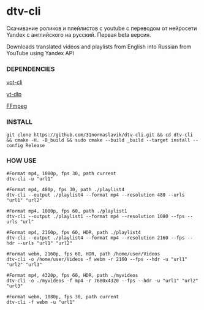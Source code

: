 # dtv-cli
Скачивание роликов и плейлистов с youtube с переводом от
нейросети Yandex с английского на русский.
Первая beta версия. 

Downloads translated videos and playlists from English into Russian 
from YouTube using Yandex API



### DEPENDENCIES

[vot-cli](https://github.com/FOSWLY/vot-cli)

[yt-dlp](https://github.com/yt-dlp/yt-dlp)

[FFmpeg](https://github.com/FFmpeg/FFmpeg)


### INSTALL 

```git clone https://github.com/31normaslavik/dtv-cli.git && cd dtv-cli && cmake -H. -B_build && sudo cmake --build _build --target install --config Release```

### HOW USE
```
#Format mp4, 1080p, fps 30, path current
dtv-cli -u "url1"

#Format mp4, 480p, fps 30, path ./playlist4
dtv-cli --output ./playlist4 --format mp4 --resolution 480 --urls "url1" "url2"

#Format mp4, 1080p, fps 60, path ./playlist1
dtv-cli --output ./playlist1 --format mp4 --resolution 1080 --fps --urls "url"

#Format mp4, 2160p, fps 60, HDR, path ./playlist4
dtv-cli --output ./playlist4 --format mp4 --resolution 2160 --fps --hdr --urls "url1" "url2"

#Format webm, 2160p, fps 60, HDR, path /home/user/Videos
dtv-cli -o /home/user/Videos -f webm -r 2160 --fps --hdr -u "url1" "url2" "url3"

#Format mp4, 4320p, fps 60, HDR, path ./myvideos
dtv-cli -o ./myvideos -f mp4 -r 7680x4320 --fps --hdr -u "url1" "url2" "url3"

#Format webm, 1080p, fps 30, path current
dtv-cli -f webm -u "url1"
```


